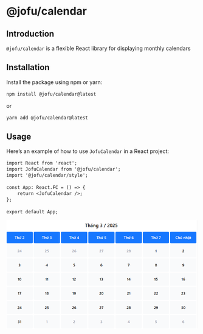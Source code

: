 # @jofu/calendar

## Introduction

`@jofu/calendar` is a flexible React library for displaying monthly calendars

## Installation

Install the package using npm or yarn:

```sh
npm install @jofu/calendar@latest
```

or

```sh
yarn add @jofu/calendar@latest
```

## Usage

Here’s an example of how to use `JofuCalendar` in a React project:

```tsx
import React from 'react';
import JofuCalendar from '@jofu/calendar';
import '@jofu/calendar/style';

const App: React.FC = () => {
    return <JofuCalendar />;
};

export default App;
```

![@jofu/calendar](./ui/calendar.png)
